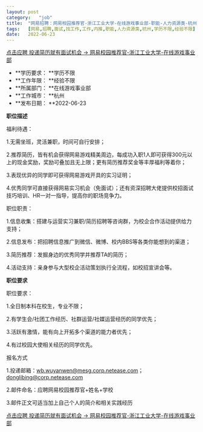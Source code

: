 ```yaml
---
layout:	post
category:	"job"
title:	"网易招聘：网易校园推荐官-浙江工业大学-在线游戏事业部-职能-人力资源类-杭州学历不限经验不限"
tags:	[网易,招聘,面试,找工作,工作,内推,职能,人力资源类,杭州,学历不限,经验不限]
date:	2022-06-23
---
```


[点击应聘 投递简历就有面试机会 ->  网易校园推荐官-浙江工业大学-在线游戏事业部](http://mobile.bole.netease.com/bole/boleDetail?id=41107&employeeId=346f03c3cda5f04c&key=all)



- **学历要求： **学历不限
- **工作年限： **经验不限
- **所属部门： **在线游戏事业部
- **工作城市： **杭州
- **发布日期： **2022-06-23



**职位描述**

福利待遇：

1.无需坐班，灵活兼职，时间可自行安排；

2.推荐简历，皆有机会获得网易游戏精美周边，每成功入职1人即可获得300元以上的现金奖励，奖励可叠加且无上限；更有简历推荐奖金等丰厚福利等着你；

3.表现优异的同学即可获得网易游戏开具的实习证明；

4.优秀同学可直接获得网易实习机会（免面试）；还有资深招聘大佬提供校招面试技巧培训、HR一对一指导，提高你的职场竞争力。





职位职责：

1.信息收集：搭建与运营实习兼职/简历招聘等咨询群，为校企合作活动提供给力支持；

2.信息发布：把招聘信息推广到微信、微博、校内BBS等各类你能想到的渠道；

3.简历推荐：发掘身边的优秀同学并推荐TA的简历；

4.活动支持：亲身参与大型校企活动策划执行全流程，如校招宣讲会等。



**职位要求**

职位要求：

1.全日制本科在校生，专业不限；

2.有学生会/社团工作经历、社群运营/社媒运营经历的同学优先；

3.活跃有激情，能有向上开拓多个渠道的能力者优先；

4.有过校园大使相关经历的同学优先。



报名方式

1.投递邮箱：wb.wuyanwen@mesg.corp.netease.com；donglibing@corp.netease.com

2.邮件命名：应聘网易校园推荐官+姓名+学校

3.邮件正文可适当加上自己个人的简介和相关实践经历



[点击应聘 投递简历就有面试机会 ->  网易校园推荐官-浙江工业大学-在线游戏事业部](http://mobile.bole.netease.com/bole/boleDetail?id=41107&employeeId=346f03c3cda5f04c&key=all)